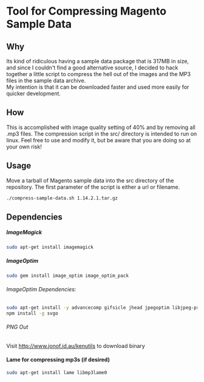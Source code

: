 # Tool for Compressing Magento Sample Data

## Why
Its kind of ridiculous having a sample data package that is 317MB in size, and since I couldn't find
a good alternative source, I decided to hack together a little script to compress the hell out of the images and the MP3 files
in the sample data archive.  
My intention is that it can be downloaded faster and used more easily for quicker development.

## How
This is accomplished with image quality setting of 40% and by removing all .mp3 files. The compression script in the src/ directory is intended to run on linux. Feel free to use and modify it, but be aware that you are doing so at your own risk!

## Usage
Move a tarball of Magento sample data into the src directory of the repository. The first parameter of the script is either a url or filename.

```sh
./compress-sample-data.sh 1.14.2.1.tar.gz
```

## Dependencies
##### ImageMagick
```sh
sudo apt-get install imagemagick
```
##### ImageOptim
```sh
sudo gem install image_optim image_optim_pack
```
###### ImageOptim Dependencies:
```sh
sudo apt-get install -y advancecomp gifsicle jhead jpegoptim libjpeg-progs optipng pngcrush pngquant
npm install -g svgo
```
######   PNG Out
Visit http://www.jonof.id.au/kenutils to download binary

#### Lame for compressing mp3s (if desired)
```sh
sudo apt-get install lame libmp3lame0
```